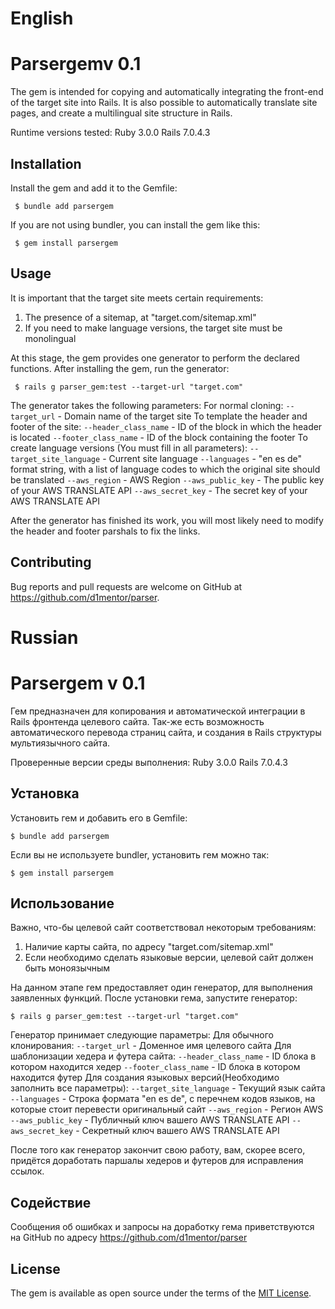 # English

# Parsergemv 0.1

The gem is intended for copying and automatically integrating the front-end of the target site into Rails. It is also possible to automatically translate site pages, and create a multilingual site structure in Rails.

Runtime versions tested:
Ruby 3.0.0
Rails 7.0.4.3

## Installation

Install the gem and add it to the Gemfile:

     $ bundle add parsergem

If you are not using bundler, you can install the gem like this:

     $ gem install parsergem

## Usage

It is important that the target site meets certain requirements:
1) The presence of a sitemap, at "target.com/sitemap.xml"
2) If you need to make language versions, the target site must be monolingual

At this stage, the gem provides one generator to perform the declared functions.
After installing the gem, run the generator:

     $ rails g parser_gem:test --target-url "target.com"

The generator takes the following parameters:
For normal cloning:
`--target_url` - Domain name of the target site
To template the header and footer of the site:
`--header_class_name` - ID of the block in which the header is located
`--footer_class_name` - ID of the block containing the footer
To create language versions (You must fill in all parameters):
`--target_site_language` - Current site language
`--languages` - "en es de" format string, with a list of language codes to which the original site should be translated
`--aws_region` - AWS Region
`--aws_public_key` - The public key of your AWS TRANSLATE API
`--aws_secret_key` - The secret key of your AWS TRANSLATE API

After the generator has finished its work, you will most likely need to modify the header and footer parshals to fix the links.

## Contributing

Bug reports and pull requests are welcome on GitHub at https://github.com/d1mentor/parser.

# Russian

# Parsergem v 0.1

Гем предназначен для копирования и автоматической интеграции в Rails фронтенда целевого сайта. Так-же есть возможность автоматического перевода страниц сайта, и создания в Rails структуры мультиязычного сайта.

Проверенные версии среды выполнения:
Ruby 3.0.0
Rails 7.0.4.3

## Установка

Установить гем и добавить его в Gemfile:

    $ bundle add parsergem

Если вы не используете bundler, установить гем можно так:

    $ gem install parsergem 

## Использование

Важно, что-бы целевой сайт соответствовал некоторым требованиям:
1) Наличие карты сайта, по адресу "target.com/sitemap.xml"
2) Если необходимо сделать языковые версии, целевой сайт должен быть моноязычным

На данном этапе гем предоставляет один генератор, для выполнения заявленных функций.
После установки гема, запустите генератор:

    $ rails g parser_gem:test --target-url "target.com"

Генератор принимает следующие параметры:
    Для обычного клонирования:
        `--target_url` - Доменное имя целевого сайта
    Для шаблонизации хедера и футера сайта:
        `--header_class_name` - ID блока в котором находится хедер
        `--footer_class_name` - ID блока в котором находится футер
    Для создания языковых версий(Необходимо заполнить все параметры):
        `--target_site_language` - Текущий язык сайта
        `--languages` - Строка формата "en es de", с перечнем кодов языков, на которые стоит перевести оригинальный сайт
        `--aws_region` - Регион AWS
        `--aws_public_key` - Публичный ключ вашего AWS TRANSLATE API 
        `--aws_secret_key` - Секретный ключ вашего AWS TRANSLATE API

После того как генератор закончит свою работу, вам, скорее всего, придётся доработать паршалы хедеров и футеров для исправления ссылок. 

## Содействие

Сообщения об ошибках и запросы на доработку гема приветствуются на GitHub по адресу https://github.com/d1mentor/parser

## License

The gem is available as open source under the terms of the [MIT License](https://opensource.org/licenses/MIT).


